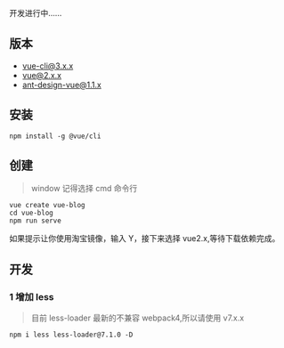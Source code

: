 开发进行中……
## 版本
- vue-cli@3.x.x
- vue@2.x.x
- ant-design-vue@1.1.x
## 安装
```
npm install -g @vue/cli
```

## 创建
> window 记得选择 cmd 命令行
```
vue create vue-blog
cd vue-blog
npm run serve
```
如果提示让你使用淘宝镜像，输入 Y，接下来选择 vue2.x,等待下载依赖完成。

## 开发
### 1 增加 less
> 目前 less-loader 最新的不兼容 webpack4,所以请使用 v7.x.x
>

```
npm i less less-loader@7.1.0 -D
```
